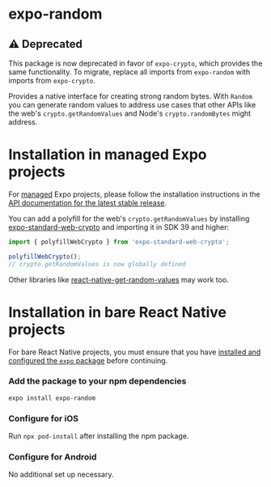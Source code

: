 # expo-random

## ⚠️ Deprecated

This package is now deprecated in favor of `expo-crypto`, which provides the same functionality.
To migrate, replace all imports from `expo-random` with imports from `expo-crypto`.

Provides a native interface for creating strong random bytes. With `Random` you can generate random values to address use cases that other APIs like the web's `crypto.getRandomValues` and Node's `crypto.randomBytes` might address.

# Installation in managed Expo projects

For [managed](https://docs.expo.dev/archive/managed-vs-bare/) Expo projects, please follow the installation instructions in the [API documentation for the latest stable release](https://docs.expo.dev/versions/latest/sdk/random/).

You can add a polyfill for the web's `crypto.getRandomValues` by installing [expo-standard-web-crypto](https://github.com/expo/expo/tree/main/packages/expo-standard-web-crypto) and importing it in SDK 39 and higher:

```js
import { polyfillWebCrypto } from 'expo-standard-web-crypto';

polyfillWebCrypto();
// crypto.getRandomValues is now globally defined
```

Other libraries like [react-native-get-random-values](https://github.com/LinusU/react-native-get-random-values) may work too.

# Installation in bare React Native projects

For bare React Native projects, you must ensure that you have [installed and configured the `expo` package](https://docs.expo.dev/bare/installing-expo-modules/) before continuing.

### Add the package to your npm dependencies

```
expo install expo-random
```

### Configure for iOS

Run `npx pod-install` after installing the npm package.

### Configure for Android

No additional set up necessary.
